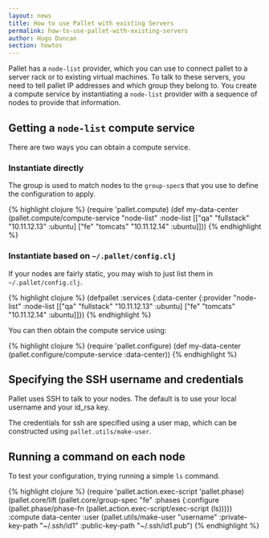 ```yaml
---
layout: news
title: How to use Pallet with existing Servers
permalink: how-to-use-pallet-with-existing-servers
author: Hugo Duncan
section: howtos
---
```


Pallet has a `node-list` provider, which you can use to connect pallet to a
server rack or to existing virtual machines. To talk to these servers, you need
to tell pallet IP addresses and which group they belong to. You create a compute
service by instantiating a `node-list` provider with a sequence of nodes to
provide that information.

## Getting a `node-list` compute service

There are two ways you can obtain a compute service.

### Instantiate directly
The group is used to match nodes to the `group-spec`s that you use to define the
configuration to apply.

{% highlight clojure %}
(require 'pallet.compute)
(def my-data-center
  (pallet.compute/compute-service
    "node-list"
     :node-list [["qa" "fullstack" "10.11.12.13" :ubuntu]
                 ["fe" "tomcats" "10.11.12.14" :ubuntu]]))
{% endhighlight %}

### Instantiate based on `~/.pallet/config.clj`

If your nodes are fairly static, you may wish to just list them in `~/.pallet/config.clj`.

{% highlight clojure %}
(defpallet
  :services
  {:data-center {:provider "node-list"
                 :node-list [["qa" "fullstack" "10.11.12.13" :ubuntu]
                             ["fe" "tomcats" "10.11.12.14" :ubuntu]]})
{% endhighlight %}

You can then obtain the compute service using:

{% highlight clojure %}
(require 'pallet.configure)
(def my-data-center
  (pallet.configure/compute-service :data-center))
{% endhighlight %}

## Specifying the SSH username and credentials

Pallet uses SSH to talk to your nodes. The default is to use your local username
and your id_rsa key.

The credentials for ssh are specified using a user map, which can be constructed
using `pallet.utils/make-user`.

## Running a command on each node

To test your configuration, trying running a simple `ls` command.

{% highlight clojure %}
(require 'pallet.action.exec-script 'pallet.phase)
(pallet.core/lift
 (pallet.core/group-spec
  "fe"
  :phases {:configure (pallet.phase/phase-fn
                       (pallet.action.exec-script/exec-script (ls)))})
  :compute data-center
  :user (pallet.utils/make-user
         "username"
         :private-key-path "~/.ssh/id1" :public-key-path "~/.ssh/id1.pub")
{% endhighlight %}

